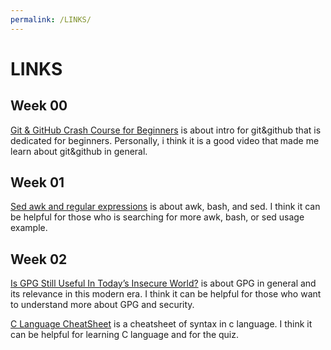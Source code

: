 ```yaml
---
permalink: /LINKS/
---
```

# LINKS
## Week 00
[Git & GitHub Crash Course for Beginners](https://www.youtube.com/watch?v=SWYqp7iY_Tc) is about intro for git&github that is dedicated for beginners. 
Personally, i think it is a good video that made me learn about git&github in general.
## Week 01
[Sed awk and regular expressions](https://eriqande.github.io/eca-bioinf-handbook/sed-awk-and-regular-expressions.html) is about awk, bash, and sed. 
I think it can be helpful for those who is searching for more awk, bash, or sed usage example.
## Week 02
[Is GPG Still Useful In Today’s Insecure World?](https://www.liquidweb.com/kb/is-gpg-still-useful-in-todays-insecure-world/) is about GPG in general and its relevance in this modern era. I think it can be helpful for those who want to understand more about GPG and security.

[C Language CheatSheet](https://www.codewithharry.com/blogpost/c-cheatsheet) is a cheatsheet of syntax in c language. I think it can be helpful for learning C language and for the quiz.
